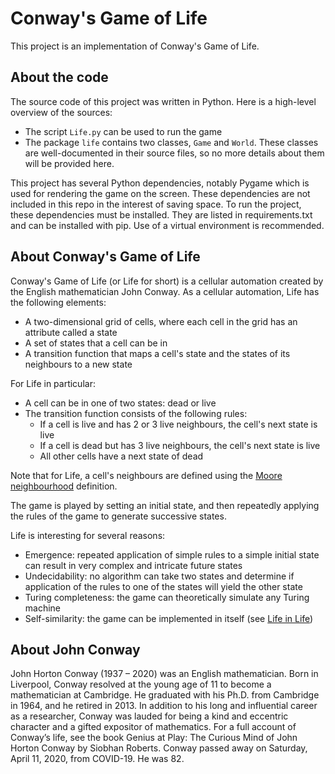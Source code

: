 # Conway's Game of Life
This project is an implementation of Conway's Game of Life.

## About the code
The source code of this project was written in Python. Here is a high-level overview of the sources:
* The script `Life.py` can be used to run the game
* The package `life` contains two classes, `Game` and `World`. These classes are 
well-documented in their source files, so no more details about them will be provided here.

This project has several Python dependencies, notably Pygame which is used for rendering the game on
the screen. These dependencies are not included in this repo in the interest of saving space. To run
the project, these dependencies must be installed. They are listed in requirements.txt and can be 
installed with pip. Use of a virtual environment is recommended.

## About Conway's Game of Life
Conway's Game of Life (or Life for short) is a cellular automation created by the English 
mathematician John Conway. As a cellular automation, Life has the following elements:
* A two-dimensional grid of cells, where each cell in the grid has an attribute called a state
* A set of states that a cell can be in
* A transition function that maps a cell's state and the states of its neighbours to a new state

For Life in particular:
* A cell can be in one of two states: dead or live
* The transition function consists of the following rules:
    * If a cell is live and has 2 or 3 live neighbours, the cell's next state is live
    * If a cell is dead but has 3 live neighbours, the cell's next state is live
    * All other cells have a next state of dead
    
Note that for Life, a cell's neighbours are defined using the 
[Moore neighbourhood](https://en.wikipedia.org/wiki/Moore_neighborhood) definition.

The game is played by setting an initial state, and then repeatedly applying the rules of the game 
to generate successive states.

Life is interesting for several reasons:
* Emergence: repeated application of simple rules to a simple initial state can result in very 
complex and intricate future states
* Undecidability: no algorithm can take two states and determine if application of the rules
to one of the states will yield the other state
* Turing completeness: the game can theoretically simulate any Turing machine
* Self-similarity: the game can be implemented in itself 
(see [Life in Life](https://www.youtube.com/watch?v=xP5-iIeKXE8))

## About John Conway
John Horton Conway (1937 – 2020) was an English mathematician. Born in Liverpool, Conway resolved 
at the young age of 11 to become a mathematician at Cambridge. He graduated with his Ph.D. from 
Cambridge in 1964, and he retired in 2013. In addition to his long and influential career as 
a researcher, Conway was lauded for being a kind and eccentric character and a gifted expositor of 
mathematics. For a full account of Conway’s life, see the book Genius at Play: The Curious Mind of 
John Horton Conway by Siobhan Roberts. Conway passed away on Saturday, April 11, 2020, from 
COVID-19. He was 82. 


